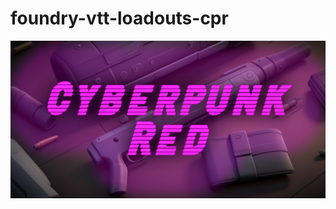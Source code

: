 # foundry-vtt-loadouts-cpr
![Foundry VTT Loadouts: Cyberpunk Red](artwork/module/loadouts-cpr-cover.png)
